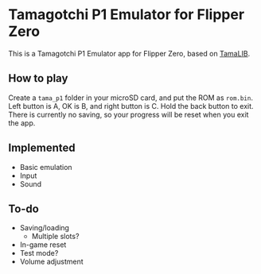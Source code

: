 Tamagotchi P1 Emulator for Flipper Zero
=======================================

This is a Tamagotchi P1 Emulator app for Flipper Zero, based on [TamaLIB](https://github.com/jcrona/tamalib/).

How to play
-----------
Create a `tama_p1` folder in your microSD card, and put the ROM as `rom.bin`.
Left button is A, OK is B, and right button is C. Hold the back button to exit.
There is currently no saving, so your progress will be reset when you exit the
app.

Implemented
-----------
- Basic emulation
- Input
- Sound

To-do
-----
- Saving/loading
  - Multiple slots?
- In-game reset
- Test mode?
- Volume adjustment
